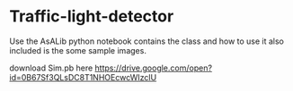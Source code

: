 # Traffic-light-detector

Use the AsALib python notebook contains the class and how to use it also included is the some sample images.

download Sim.pb here
https://drive.google.com/open?id=0B67Sf3QLsDC8T1NHOEcwcWIzclU